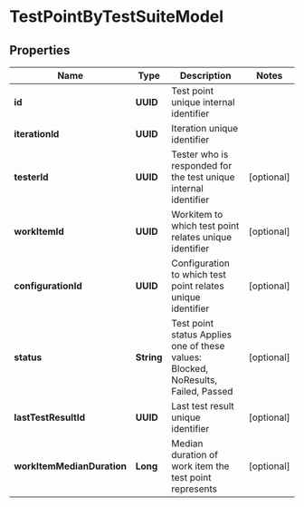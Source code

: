 

# TestPointByTestSuiteModel


## Properties

| Name | Type | Description | Notes |
|------------ | ------------- | ------------- | -------------|
|**id** | **UUID** | Test point unique internal identifier |  |
|**iterationId** | **UUID** | Iteration unique identifier |  |
|**testerId** | **UUID** | Tester who is responded for the test unique internal identifier |  [optional] |
|**workItemId** | **UUID** | Workitem to which test point relates unique identifier |  [optional] |
|**configurationId** | **UUID** | Configuration to which test point relates unique identifier |  [optional] |
|**status** | **String** | Test point status  Applies one of these values: Blocked, NoResults, Failed, Passed |  [optional] |
|**lastTestResultId** | **UUID** | Last test result unique identifier |  [optional] |
|**workItemMedianDuration** | **Long** | Median duration of work item the test point represents |  [optional] |



